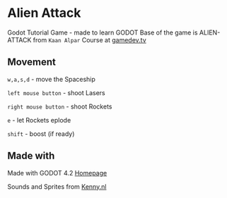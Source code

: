 # Alien Attack

Godot Tutorial Game - made to learn GODOT
Base of the game is ALIEN-ATTACK from `Kaan Alpar` Course at [gamedev.tv](https://www.gamedev.tv/dashboard/courses/13)

## Movement

`w,a,s,d` - move the Spaceship

`left mouse button` - shoot Lasers

`right mouse button` - shoot Rockets

`e` - let Rockets eplode

`shift` - boost (if ready)


## Made with

Made with GODOT 4.2 [Homepage](https://godotengine.org/)

Sounds and Sprites from [Kenny.nl](https://kenney.nl/assets)
